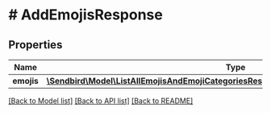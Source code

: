 # # AddEmojisResponse

## Properties

Name | Type | Description | Notes
------------ | ------------- | ------------- | -------------
**emojis** | [**\Sendbird\Model\ListAllEmojisAndEmojiCategoriesResponseEmojiCategoriesInnerEmojisInner[]**](ListAllEmojisAndEmojiCategoriesResponseEmojiCategoriesInnerEmojisInner.md) |  | [optional]

[[Back to Model list]](../../README.md#models) [[Back to API list]](../../README.md#endpoints) [[Back to README]](../../README.md)
